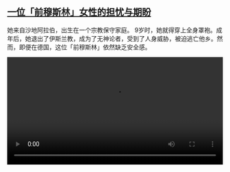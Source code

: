 <!--1637331424000-->
[一位「前穆斯林」女性的担忧与期盼](https://www.dw.com/zh/%E4%B8%80%E4%BD%8D%E3%80%8C%E5%89%8D%E7%A9%86%E6%96%AF%E6%9E%97%E3%80%8D%E5%A5%B3%E6%80%A7%E7%9A%84%E6%8B%85%E5%BF%A7%E4%B8%8E%E6%9C%9F%E7%9B%BC/a-59881688)
------

<p>她来自沙地阿拉伯，出生在一个宗教保守家庭。 9岁时，她就得穿上全身罩袍。成年后，她退出了伊斯兰教，成为了无神论者，受到了人身威胁，被迫逃亡他乡。然而，即便在德国，这位「前穆斯林」依然缺乏安全感。</small></p><video src="https://tvdownloaddw-a.akamaihd.net/dwtv_video/flv/vdt_zh/2021/bchi211119_001_exmuslima_01r_sd_sor.mp4" controls style="width:100%"></video>
